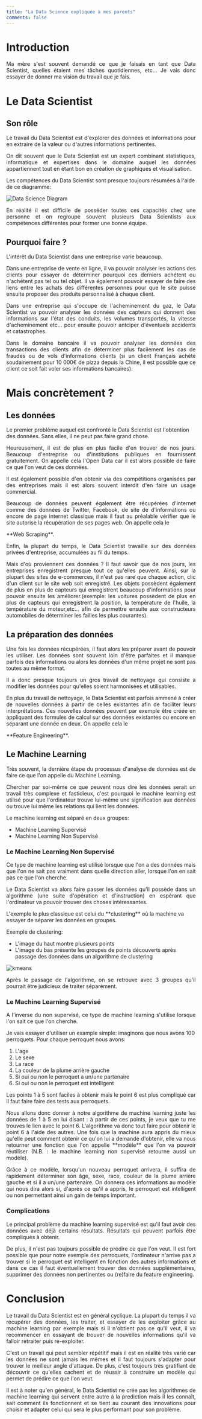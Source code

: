 ```yaml
---
title: "La Data Science expliquée à mes parents"
comments: false
---
```


# Introduction

<p align="justify">Ma mère s'est souvent demandé ce que je faisais en tant que Data Scientist, quelles étaient mes tâches quotidiennes, etc... Je vais donc essayer de donner ma vision du travail que je fais.</p>


# Le Data Scientist

## Son rôle
<p align="justify">Le travail du Data Scientist est d'explorer des données et informations pour en extraire de la valeur ou d'autres informations pertinentes.</p>
<p align="justify">On dit souvent que le Data Scientist est un expert combinant statistiques, informatique et expertises dans le domaine auquel les données appartiennent tout en étant bon en création de graphiques et visualisation.</p>

Les compétences du Data Scientist sont presque toujours résumées à l'aide de ce diagramme:

![Data Science Diagram]({{site.baseurl}}/assets/Data_Science_VD.png)

<p align="justify">En réalité il est difficile de posséder toutes ces capacités chez une personne et on regroupe souvent plusieurs Data Scientists aux compétences différentes pour former une bonne équipe.</p>


## Pourquoi faire ?
L'intérêt du Data Scientist dans une entreprise varie beaucoup.

<p align="justify">Dans une entreprise de vente en ligne, il va pouvoir analyser les actions des clients pour essayer de déterminer pourquoi ces derniers achétent ou n'achétent pas tel ou tel objet. Il va également pouvoir essayer de faire des liens entre les achats des différentes personnes pour que le site puisse ensuite proposer des produits personnalisé à chaque client.</p>

<p align="justify">Dans une entreprise qui s'occupe de l'acheminement du gaz, le Data Scientist va pouvoir analyser les données des capteurs qui donnent des informations sur l'état des conduits, les volumes transportés, la vitesse d'acheminement etc... pour ensuite pouvoir antciper d'éventuels accidents et catastrophes.</p>

<p align="justify">Dans le domaine bancaire il va pouvoir analyser les données des transactions des clients afin de déterminer plus facilement les cas de fraudes ou de vols d'informations clients (si un client Français achète soudainement pour 10 000€ de pizza depuis la Chine, il est possible que ce client ce soit fait voler ses informations bancaires).
</p>

# Mais concrètement ?

## Les données
Le premier problème auquel est confronté le Data Scientist est l'obtention des données. Sans elles, il ne peut pas faire grand chose.
<p align="justify">Heureusement, il est de plus en plus facile d'en trouver de nos jours. Beaucoup d'entreprise ou d'institutions publiques en fournissent gratuitement. On appelle cela l'Open Data car il est alors possible de faire ce que l'on veut de ces données.</p>

<p align="justify">Il est également possible d'en obtenir via des compétitions organisées par des entreprises mais il est alors souvent interdit d'en faire un usage commercial.</p>

<p align="justify">Beaucoup de données peuvent également être récupérées d'internet comme des données de Twitter, Facebook, de site de d'informations ou encore de page internet classique mais il faut au préalable vérifier que le site autorise la récupération de ses pages web. On appelle cela le</p> **Web Scraping**.

<p align="justify">Enfin, la plupart du temps, le Data Scientist travaille sur des données privées d'entreprise, accumulées au fil du temps.</p>

<p align="justify">Mais d'où proviennent ces données ? Il faut savoir que de nos jours, les entreprises enregistrent presque tout ce qu'elles peuvent. Ainsi, sur la plupart des sites de e-commerces, il n'est pas rare que chaque action, clic d'un client sur le site web soit enregistré. Les objets possèdent également de plus en plus de capteurs qui enregistrent beaucoup d'informations pour pouvoir ensuite les améliorer.(exemple: les voitures possèdent de plus en plus de capteurs qui enregistrent la position, la température de l'huile, la température du moteur,etc... afin de permettre ensuite aux constructeurs automobiles de déterminer les failles les plus courantes).</p>


## La préparation des données
<p align="justify">Une fois les données récupérées, il faut alors les préparer avant de pouvoir les utiliser. Les données sont souvent loin d'être parfaites et il manque parfois des informations ou alors les données d'un même projet ne sont pas toutes au même format.</p>
<p align="justify">Il a donc presque toujours un gros travail de nettoyage qui consiste à modifier les données pour qu'elles soient harmonisées et utilisables. </p>

<p align="justify">En plus du travail de nettoyage, le Data Scientist est parfois ammené à créer de nouvelles données à partir de celles existantes afin de faciliter leurs interprétations. Ces nouvelles données peuvent par exemple être créée en appliquant des formules de calcul sur des données existantes ou encore en séparant une donnée en deux. On appelle cela le</p> **Feature Engineering**.


## Le Machine Learning
<p align="justify">Très souvent, la dernière étape du processus d'analyse de données est de faire ce que l'on appelle du Machine Learning.</p>
<p align="justify">Chercher par soi-même ce que peuvent nous dire les données serait un travail très complexe et fastidieux, c'est pourquoi le machine learning est utilisé pour que l'ordinateur trouve lui-même une signification aux données ou trouve lui même les relations qui lient les données.</p>

Le machine learning est séparé en deux groupes:

- Machine Learning Supervisé
- Machine Learning Non Supervisé

### Le Machine Learning Non Supervisé
<p align="justify">Ce type de machine learning est utilisé lorsque que l'on a des données mais que l'on ne sait pas vraiment dans quelle direction aller, lorsque l'on en sait pas ce que l'on cherche.</p>
<p align="justify">Le Data Scientist va alors faire passer les données qu'il possède dans un algorithme (une suite d'opération et d'instruction) en espèrant que l'ordinateur va pouvoir trouver des choses intéressantes.</p>
L'exemple le plus classique est celui du **clustering** où la machine va essayer de séparer les données en groupes.

Exemple de clustering:

- L'image du haut montre plusieurs points
- L'image du bas présente les groupes de points découverts après passage des données dans un algorithme de clustering

![kmeans]({{site.baseurl}}/images/kmeans.png)

<p align="justify">Après le passage de l'algorithme, on se retrouve avec 3 groupes qu'il pourrait être judicieux de traiter séparément.</p>

### Le Machine Learning Supervisé
<p align="justify">A l'inverse du non supervisé, ce type de machine learning s'utilise lorsque l'on sait ce que l'on cherche.</p>

Je vais essayer d'utiliser un example simple:
imaginons que nous avons 100 perroquets. Pour chaque perroquet nous avons:

1. L'age
2. Le sexe
3. La race
4. La couleur de la plume arrière gauche
5. Si oui ou non le perroquet a un/une partenaire
6. Si oui ou non le perroquet est intelligent

<p align="justify">Les points 1 à 5 sont faciles à obtenir mais le point 6 est plus compliqué car il faut faire faire des tests aux perroquets.</p>
<p align="justify">Nous allons donc donner à notre algorithme de machine learning juste les données de 1 à 5 en lui disant : à partir de ces points, je veux que tu me trouves le lien avec le point 6. L'algorithme va donc tout faire pour obtenir le point 6 à l'aide des autres. Une fois que la machine aura appris du mieux qu'elle peut comment obtenir ce qu'on lui a demandé d'obtenir, elle va nous retourner une fonction que l'on appelle **modèle** que l'on va pouvoir réutiliser (N.B. : le machine learning non supervisé retourne aussi un modèle).</p>

<p align="justify">Grâce à ce modèle, lorsqu'un nouveau perroquet arrivera, il suffira de rapidement déterminer son âge, sexe, race, couleur de la plume arrière gauche et si il a un/une partenaire. On donnera ces informations au modèle qui nous dira alors si, d'après ce qu'il a appris, le perroquet est intelligent ou non permettant ainsi un gain de temps important.</p>

### Complications
<p align="justify">Le principal problème du machine learning supervisé est qu'il faut avoir des données avec déjà certains résultats. Résultats qui peuvent parfois être compliqués à obtenir.</p>
<p align="justify">De plus, il n'est pas toujours possible de prédire ce que l'on veut. Il est fort possible que pour notre exemple des perroquets, l'ordinateur n'arrive pas a trouver si le perroquet est intelligent en fonction des autres informations et dans ce cas il faut éventuellement trouver des données supplémentaires, supprimer des données non pertinentes ou (re)faire du feature engineering.</p>


# Conclusion
<p align="justify">Le travail du Data Scientist est en général cyclique. La plupart du temps il va récupérer des données, les traiter, et essayer de les exploiter grâce au machine learning par exemple mais si il n'obtient pas ce qu'il veut, il va recommencer en essayant de trouver de nouvelles informations qu'il va falloir retraiter puis re-exploiter.</p>

<p align="justify">C'est un travail qui peut sembler répétitif mais il est en réalité très varié car les données ne sont jamais les mêmes et il faut toujours s'adapter pour trouver le meilleur angle d'attaque. De plus, c'est toujours très gratifiant de découvrir ce qu'elles cachent et de réussir à construire un modèle qui permet de prédire ce que l'on veut.</p>
<p align="justify">Il est à noter qu'en général, le Data Scientist ne crée pas les algorithmes de machine learning qui servent entre autre à la prediction mais il les connaît, sait comment ils fonctionnent et se tient au courant des innovations pour choisir et adapter celui qui sera le plus performant pour son problème.</p>
